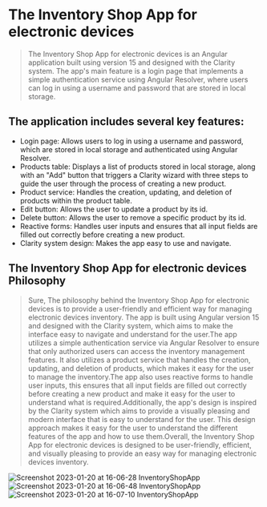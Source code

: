 # The Inventory Shop App for electronic devices 
> The Inventory Shop App for electronic devices is an Angular application built using version 15 and designed with the Clarity system. The app's main feature is a login page that implements a simple authentication service using Angular Resolver, where users can log in using a username and password that are stored in local storage.
## The application includes several key features: 
+ Login page: Allows users to log in using a username and password, which are stored in local storage and authenticated using Angular Resolver.
+ Products table: Displays a list of products stored in local storage, along with an "Add" button that triggers a Clarity wizard with three steps to guide the user through the process of creating a new product.
+ Product service: Handles the creation, updating, and deletion of products within the product table.
+ Edit button: Allows the user to update a product by its id.
+ Delete button: Allows the user to remove a specific product by its id.
+ Reactive forms: Handles user inputs and ensures that all input fields are filled out correctly before creating a new product.
+ Clarity system design: Makes the app easy to use and navigate.
## The Inventory Shop App for electronic devices Philosophy 
> Sure, The philosophy behind the Inventory Shop App for electronic devices is to provide a user-friendly and efficient way for managing electronic devices inventory. The app is built using Angular version 15 and designed with the Clarity system, which aims to make the interface easy to navigate and understand for the user.The app utilizes a simple authentication service via Angular Resolver to ensure that only authorized users can access the inventory management features. It also utilizes a product service that handles the creation, updating, and deletion of products, which makes it easy for the user to manage the inventory.The app also uses reactive forms to handle user inputs, this ensures that all input fields are filled out correctly before creating a new product and make it easy for the user to understand what is required.Additionally, the app's design is inspired by the Clarity system which aims to provide a visually pleasing and modern interface that is easy to understand for the user. This design approach makes it easy for the user to understand the different features of the app and how to use them.Overall, the Inventory Shop App for electronic devices is designed to be user-friendly, efficient, and visually pleasing to provide an easy way for managing electronic devices inventory.

![Screenshot 2023-01-20 at 16-06-28 InventoryShopApp](https://user-images.githubusercontent.com/29811601/213748974-f1091233-2a70-4300-a2c4-c244f930bec1.png)
![Screenshot 2023-01-20 at 16-06-48 InventoryShopApp](https://user-images.githubusercontent.com/29811601/213749034-c737a0c9-6dda-4f32-8a85-361cbc08a47e.png)
![Screenshot 2023-01-20 at 16-07-10 InventoryShopApp](https://user-images.githubusercontent.com/29811601/213749094-d35858c4-7dee-4fb3-80ff-1c7ebd24dbf5.png)

